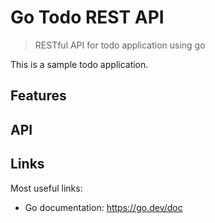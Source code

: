 # Go Todo REST API
>  RESTful API for todo application using go

This is a sample todo application.

## Features 

## API 

## Links
Most useful links:
- Go documentation: https://go.dev/doc
  